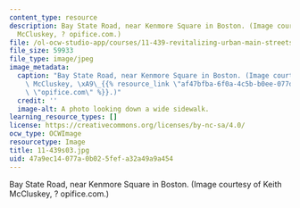 ```yaml
---
content_type: resource
description: Bay State Road, near Kenmore Square in Boston. (Image courtesy of Keith
  McCluskey, ? opifice.com.)
file: /ol-ocw-studio-app/courses/11-439-revitalizing-urban-main-streets-mission-hill-egleston-square-boston-spring-2003/47a9ec14077a0b025fefa32a49a9a454_11-439s03.jpg
file_size: 59933
file_type: image/jpeg
image_metadata:
  caption: "Bay State Road, near Kenmore Square in Boston. (Image courtesy of Keith\
    \ McCluskey, \xA9\_{{% resource_link \"af47bfba-6f0a-4c5b-b0ee-077d8ac145c4\"\
    \ \"opifice.com\" %}}.)"
  credit: ''
  image-alt: A photo looking down a wide sidewalk.
learning_resource_types: []
license: https://creativecommons.org/licenses/by-nc-sa/4.0/
ocw_type: OCWImage
resourcetype: Image
title: 11-439s03.jpg
uid: 47a9ec14-077a-0b02-5fef-a32a49a9a454
---
```

Bay State Road, near Kenmore Square in Boston. (Image courtesy of Keith McCluskey, ? opifice.com.)